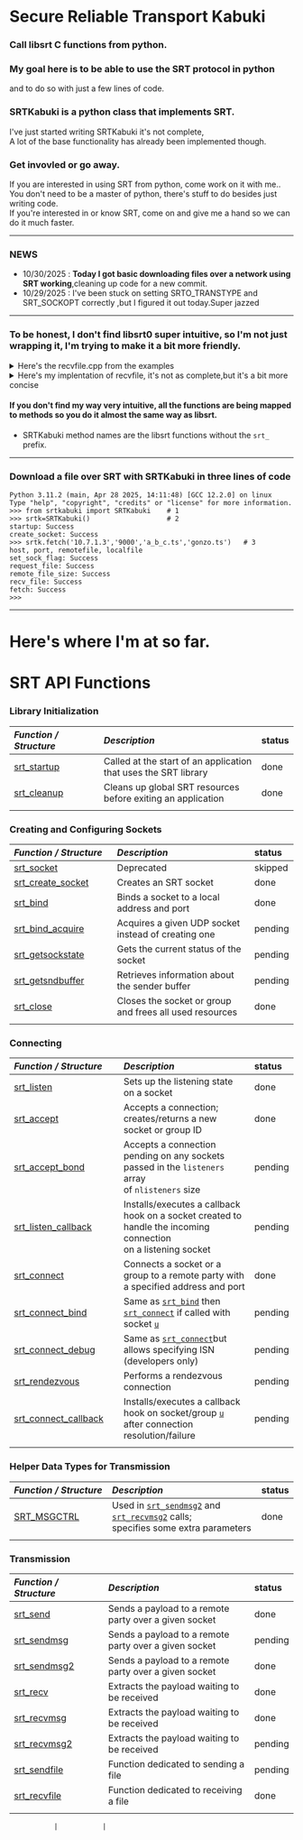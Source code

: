 # Secure Reliable Transport Kabuki
### Call libsrt C functions from python.

### My goal here is to be able to use the SRT protocol in python 
and to do so with just a few lines of code.
<BR> 

### SRTKabuki is a python class that implements SRT. <BR>

I've just started writing SRTKabuki it's not complete, <BR>
A lot of the base functionality has already been implemented though.<br>

###  Get invovled or go away.

If you are interested in using SRT from python, come work on it with me..<BR>
You don't need to be a master of python, there's stuff to do besides just writing code.<BR>
If you're interested in or know SRT, come on and give me a hand so we can do it much faster.

___

### NEWS
* 10/30/2025 :  __Today I got basic downloading files over a network using SRT working__,cleaning up code for a new commit. 
* 10/29/2025 :  I've been stuck on setting SRTO_TRANSTYPE and SRT_SOCKOPT correctly ,but I figured it out today.Super jazzed

___

### To be honest, I don't find libsrt0 super intuitive, so I'm not just wrapping it, I'm trying to make it a bit more friendly. 

<details><summary>Here's the recvfile.cpp from the examples </summary>

```cpp
#ifndef _WIN32
   #include <arpa/inet.h>
   #include <netdb.h>
#else
   #include <winsock2.h>
   #include <ws2tcpip.h>
#endif
#include <fstream>
#include <iostream>
#include <cstdlib>
#include <cstring>
#include <srt.h>

using namespace std;

int main(int argc, char* argv[])
{
   if ((argc != 5) || (0 == atoi(argv[2])))
   {
      cout << "usage: recvfile server_ip server_port remote_filename local_filename" << endl;
      return -1;
   }

   // Use this function to initialize the UDT library
   srt_startup();

   srt_setloglevel(srt_logging::LogLevel::debug);

   struct addrinfo hints, *peer;

   memset(&hints, 0, sizeof(struct addrinfo));
   hints.ai_flags = AI_PASSIVE;
   hints.ai_family = AF_INET;
   hints.ai_socktype = SOCK_DGRAM;

   SRTSOCKET fhandle = srt_create_socket();
   // SRT requires that third argument is always SOCK_DGRAM. The Stream API is set by an option,
   // although there's also lots of other options to be set, for which there's a convenience option,
   // SRTO_TRANSTYPE.
   SRT_TRANSTYPE tt = SRTT_FILE;
   srt_setsockopt(fhandle, 0, SRTO_TRANSTYPE, &tt, sizeof tt);

   if (0 != getaddrinfo(argv[1], argv[2], &hints, &peer))
   {
      cout << "incorrect server/peer address. " << argv[1] << ":" << argv[2] << endl;
      return -1;
   }

   // Connect to the server, implicit bind.
   if (SRT_ERROR == srt_connect(fhandle, peer->ai_addr, peer->ai_addrlen))
   {
      cout << "connect: " << srt_getlasterror_str() << endl;
      return -1;
   }

   freeaddrinfo(peer);

   // Send name information of the requested file.
   int len = strlen(argv[3]);

   if (SRT_ERROR == srt_send(fhandle, (char*)&len, sizeof(int)))
   {
      cout << "send: " << srt_getlasterror_str() << endl;
      return -1;
   }

   if (SRT_ERROR == srt_send(fhandle, argv[3], len))
   {
      cout << "send: " << srt_getlasterror_str() << endl;
      return -1;
   }

   // Get size information.
   int64_t size;

   if (SRT_ERROR == srt_recv(fhandle, (char*)&size, sizeof(int64_t)))
   {
      cout << "send: " << srt_getlasterror_str() << endl;
      return -1;
   }

   if (size < 0)
   {
      cout << "no such file " << argv[3] << " on the server\n";
      return -1;
   }

   // Receive the file.
   int64_t recvsize; 
   int64_t offset = 0;

   SRT_TRACEBSTATS trace;
   srt_bstats(fhandle, &trace, true);

   if (SRT_ERROR == (recvsize = srt_recvfile(fhandle, argv[4], &offset, size, SRT_DEFAULT_RECVFILE_BLOCK)))
   {
      cout << "recvfile: " << srt_getlasterror_str() << endl;
      return -1;
   }

   srt_bstats(fhandle, &trace, true);

   cout << "speed = " << trace.mbpsRecvRate << "Mbits/sec" << endl;
   int losspercent = 100*trace.pktRcvLossTotal/trace.pktRecv;
   cout << "loss = " << trace.pktRcvLossTotal << "pkt (" << losspercent << "%)\n";

   srt_close(fhandle);

   // Signal to the SRT library to clean up all allocated sockets and resources.
   srt_cleanup();

   return 0;
}
```

</details>

<details><summary>Here's my implentation of recvfile, it's not as complete,but it's a bit more concise</summary>

```py3
    def fetch(self, host, port, remote_file, local_file):
        """
        fetch fetch remote_file fron host on port
        and save it as local_file
        """
        yes = ctypes.c_int(1)
        self.setsockflag(SRTO_TRANSTYPE,yes)
        self.connect(host,port)
        self.request_file(remote_file)
        self.recv_file(local_file)
        self.getlasterror()
```

</details>

#### If you don't find my way very intuitive, all the functions are being mapped to methods so you do it almost the same way as libsrt.
* SRTKabuki method names are the libsrt functions without the `srt_` prefix.  
___

### Download a file over SRT with SRTKabuki in three lines of code

```py3
Python 3.11.2 (main, Apr 28 2025, 14:11:48) [GCC 12.2.0] on linux
Type "help", "copyright", "credits" or "license" for more information.
>>> from srtkabuki import SRTKabuki    # 1
>>> srtk=SRTKabuki()                   # 2
startup: Success
create_socket: Success
>>> srtk.fetch('10.7.1.3','9000','a_b_c.ts','gonzo.ts')   # 3      host, port, remotefile, localfile
set_sock_flag: Success
request_file: Success
remote_file_size: Success
recv_file: Success
fetch: Success
>>>
```
___

# Here's where I'm at so far.


# SRT API Functions

<h3 id="Library Initialization">Library Initialization</h3>

| *Function / Structure*                            | *Description*                                                    | status                                              |
|:------------------------------------------------- |:-----------------------------------------------------------------|:--------------------------------------------- |
| [srt_startup](#srt_startup)                       | Called at the start of an application that uses the SRT library          | done                                      |
| [srt_cleanup](#srt_cleanup)                       | Cleans up global SRT resources before exiting an application             | done                               |
| <img width=290px height=1px/>                     | <img width=720px height=1px/>                                                                                  |


<h3 id="creating-and-configuring-sockets">Creating and Configuring Sockets</h3>

| *Function / Structure*                            | *Description*                                                     | status                                             |
|:------------------------------------------------- |:------------------------------------------------------------------|:-------------------------------------------- |
| [srt_socket](#srt_socket)                         | Deprecated                                                                | skipped                                     |
| [srt_create_socket](#srt_create_socket)           | Creates an SRT socket                                                     | done                                     |
| [srt_bind](#srt_bind)                             | Binds a socket to a local address and port                                | done                                     |
| [srt_bind_acquire](#srt_bind_acquire)             | Acquires a given UDP socket instead of creating one                       | pending                                     |
| [srt_getsockstate](#srt_getsockstate)             | Gets the current status of the socket                                    | pending                                         |
| [srt_getsndbuffer](#srt_getsndbuffer)             | Retrieves information about the sender buffer                           | pending                                          |
| [srt_close](#srt_close)                           | Closes the socket or group and frees all used resources                 | done                                       |
| <img width=290px height=1px/>                     | <img width=720px height=1px/>                                                                                  |

<h3 id="connecting">Connecting</h3>

| *Function / Structure*                            | *Description*                                                                 | status                                 |
|:------------------------------------------------- |:-------------------------------------------------------------------------|:------------------------------------- |
| [srt_listen](#srt_listen)                         | Sets up the listening state on a socket                                  | done                                      |
| [srt_accept](#srt_accept)                         | Accepts a connection; creates/returns a new socket or group ID          | done                                       |
| [srt_accept_bond](#srt_accept_bond)               | Accepts a connection pending on any sockets passed in the `listeners` array <br/> of `nlisteners` size | pending               |
| [srt_listen_callback](#srt_listen_callback)       | Installs/executes a callback hook on a socket created to handle the incoming connection <br/> on a listening socket  | pending |
| [srt_connect](#srt_connect)                       | Connects a socket or a group to a remote party with a specified address and port       | done                        |
| [srt_connect_bind](#srt_connect_bind)             | Same as [`srt_bind`](#srt_bind) then [`srt_connect`](#srt_connect) if called with socket [`u`](#u) | pending               |
| [srt_connect_debug](#srt_connect_debug)           | Same as [`srt_connect`](#srt_connect)but allows specifying ISN (developers only)  | pending                                |
| [srt_rendezvous](#srt_rendezvous)                 | Performs a rendezvous connection                                                              | pending                    |
| [srt_connect_callback](#srt_connect_callback)     | Installs/executes a callback hook on socket/group [`u`](#u) after connection resolution/failure           | pending        |
| <img width=290px height=1px/>                     | <img width=720px height=1px/>                                                                                  |


<h3 id="helper-data-types-for-transmission">Helper Data Types for Transmission</h3>

| *Function / Structure*                            | *Description*                         | status                                                                          |
|:------------------------------------------------- |:-------------------------------------|:------------------------------------------------------------------------- |
| [SRT_MSGCTRL](#SRT_MSGCTRL)                       | Used in [`srt_sendmsg2`](#srt_sendmsg) and [`srt_recvmsg2`](#srt_recvmsg2) calls; <br/> specifies some extra parameters | done  |
| <img width=290px height=1px/>                     | <img width=720px height=1px/>                                                                                  |

<h3 id="transmission">Transmission</h3>

| *Function / Structure*                            | *Description*                                          | status                                                        |
|:------------------------------------------------- |:-------------------------------------------------------|:------------------------------------------------------- |
| [srt_send](#srt_send)                             | Sends a payload to a remote party over a given socket          | done                                                |
| [srt_sendmsg](#srt_sendmsg)                       | Sends a payload to a remote party over a given socket                | pending                                             |
| [srt_sendmsg2](#srt_sendmsg2)                     | Sends a payload to a remote party over a given socket        | done                                                  |
| [srt_recv](#srt_recv)                             | Extracts the payload waiting to be received                        | done                                            |
| [srt_recvmsg](#srt_recvmsg)                       | Extracts the payload waiting to be received                              | done                                      |
| [srt_recvmsg2](#srt_recvmsg2)                     | Extracts the payload waiting to be received                                    | pending                                |
| [srt_sendfile](#srt_sendfile)                     | Function dedicated to sending a file                                | pending                                           |
| [srt_recvfile](#srt_recvfile)                     | Function dedicated to receiving a file                        | done                                                 |
| <img width=290px height=1px/>                     | <img width=720px height=1px/>                                                                                  |

               |           |          

